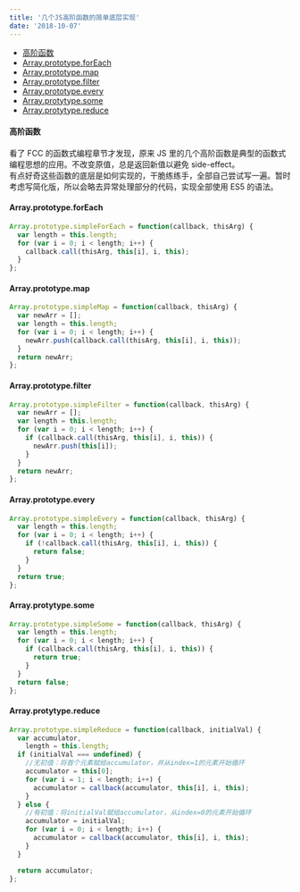 ```yaml
---
title: '几个JS高阶函数的简单底层实现'
date: '2018-10-07'
---
```


- [高阶函数](#%e9%ab%98%e9%98%b6%e5%87%bd%e6%95%b0)
- [Array.prototype.forEach](#arrayprototypeforeach)
- [Array.prototype.map](#arrayprototypemap)
- [Array.prototype.filter](#arrayprototypefilter)
- [Array.prototype.every](#arrayprototypeevery)
- [Array.protytype.some](#arrayprotytypesome)
- [Array.protytype.reduce](#arrayprotytypereduce)

#### 高阶函数

看了 FCC 的函数式编程章节才发现，原来 JS 里的几个高阶函数是典型的函数式编程思想的应用。不改变原值，总是返回新值以避免 side-effect。  
有点好奇这些函数的底层是如何实现的，干脆练练手，全部自己尝试写一遍。暂时考虑写简化版，所以会略去异常处理部分的代码，实现全部使用 ES5 的语法。

#### Array.prototype.forEach

```javascript
Array.prototype.simpleForEach = function(callback, thisArg) {
  var length = this.length;
  for (var i = 0; i < length; i++) {
    callback.call(thisArg, this[i], i, this);
  }
};
```

#### Array.prototype.map

```javascript
Array.prototype.simpleMap = function(callback, thisArg) {
  var newArr = [];
  var length = this.length;
  for (var i = 0; i < length; i++) {
    newArr.push(callback.call(thisArg, this[i], i, this));
  }
  return newArr;
};
```

#### Array.prototype.filter

```javascript
Array.prototype.simpleFilter = function(callback, thisArg) {
  var newArr = [];
  var length = this.length;
  for (var i = 0; i < length; i++) {
    if (callback.call(thisArg, this[i], i, this)) {
      newArr.push(this[i]);
    }
  }
  return newArr;
};
```

#### Array.prototype.every

```javascript
Array.prototype.simpleEvery = function(callback, thisArg) {
  var length = this.length;
  for (var i = 0; i < length; i++) {
    if (!callback.call(thisArg, this[i], i, this)) {
      return false;
    }
  }
  return true;
};
```

#### Array.protytype.some

```javascript
Array.prototype.simpleSome = function(callback, thisArg) {
  var length = this.length;
  for (var i = 0; i < length; i++) {
    if (callback.call(thisArg, this[i], i, this)) {
      return true;
    }
  }
  return false;
};
```

#### Array.protytype.reduce

```javascript
Array.prototype.simpleReduce = function(callback, initialVal) {
  var accumulator,
    length = this.length;
  if (initialVal === undefined) {
    //无初值：将首个元素赋给accumulator，并从index=1的元素开始循环
    accumulator = this[0];
    for (var i = 1; i < length; i++) {
      accumulator = callback(accumulator, this[i], i, this);
    }
  } else {
    //有初值：将initialVal赋给accumulator，从index=0的元素开始循环
    accumulator = initialVal;
    for (var i = 0; i < length; i++) {
      accumulator = callback(accumulator, this[i], i, this);
    }
  }

  return accumulator;
};
```
